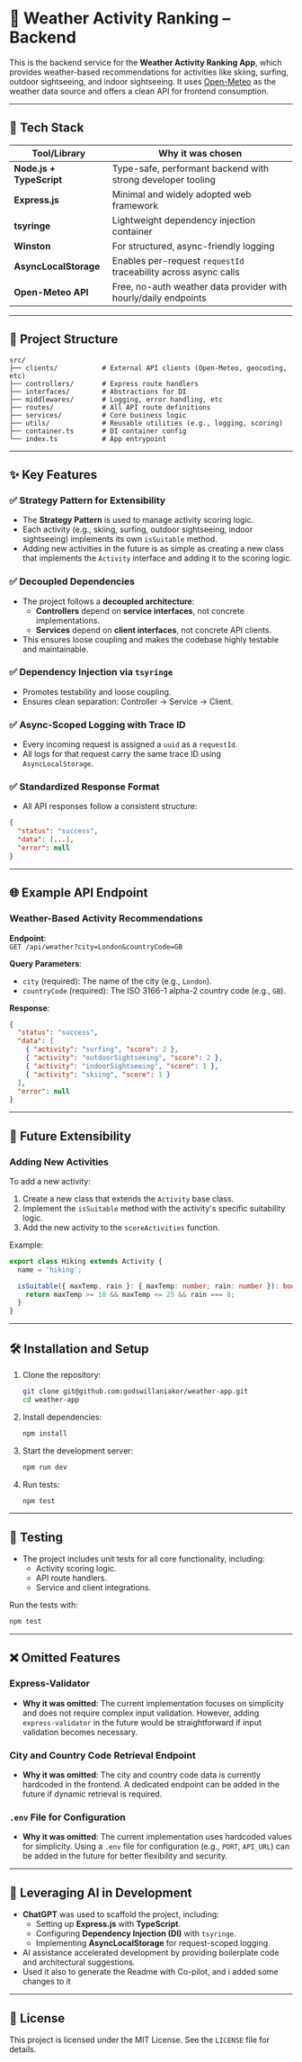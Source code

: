 # 📡 Weather Activity Ranking – Backend

This is the backend service for the **Weather Activity Ranking App**, which provides weather-based recommendations for activities like skiing, surfing, outdoor sightseeing, and indoor sightseeing. It uses [Open-Meteo](https://open-meteo.com/) as the weather data source and offers a clean API for frontend consumption.

---

## 🔧 Tech Stack

| Tool/Library           | Why it was chosen                                           |
|------------------------|------------------------------------------------------------|
| **Node.js + TypeScript** | Type-safe, performant backend with strong developer tooling |
| **Express.js**         | Minimal and widely adopted web framework                  |
| **tsyringe**           | Lightweight dependency injection container                |
| **Winston**            | For structured, async-friendly logging                    |
| **AsyncLocalStorage**  | Enables per-request `requestId` traceability across async calls |
| **Open-Meteo API**     | Free, no-auth weather data provider with hourly/daily endpoints |

---

## 🧱 Project Structure

```plaintext
src/
├── clients/           # External API clients (Open-Meteo, geocoding, etc)
├── controllers/       # Express route handlers
├── interfaces/        # Abstractions for DI
├── middlewares/       # Logging, error handling, etc
├── routes/            # All API route definitions
├── services/          # Core business logic
├── utils/             # Reusable utilities (e.g., logging, scoring)
├── container.ts       # DI container config
└── index.ts           # App entrypoint
```

---

## ✨ Key Features

### ✅ Strategy Pattern for Extensibility
- The **Strategy Pattern** is used to manage activity scoring logic.
- Each activity (e.g., skiing, surfing, outdoor sightseeing, indoor sightseeing) implements its own `isSuitable` method.
- Adding new activities in the future is as simple as creating a new class that implements the `Activity` interface and adding it to the scoring logic.

### ✅ Decoupled Dependencies
- The project follows a **decoupled architecture**:
  - **Controllers** depend on **service interfaces**, not concrete implementations.
  - **Services** depend on **client interfaces**, not concrete API clients.
- This ensures loose coupling and makes the codebase highly testable and maintainable.

### ✅ Dependency Injection via `tsyringe`
- Promotes testability and loose coupling.
- Ensures clean separation: Controller → Service → Client.

### ✅ Async-Scoped Logging with Trace ID
- Every incoming request is assigned a `uuid` as a `requestId`.
- All logs for that request carry the same trace ID using `AsyncLocalStorage`.

### ✅ Standardized Response Format
- All API responses follow a consistent structure:

```json
{
  "status": "success",
  "data": [...],
  "error": null
}
```

---

## 🌐 Example API Endpoint

### Weather-Based Activity Recommendations

**Endpoint**:  
`GET /api/weather?city=London&countryCode=GB`

**Query Parameters**:
- `city` (required): The name of the city (e.g., `London`).
- `countryCode` (required): The ISO 3166-1 alpha-2 country code (e.g., `GB`).

**Response**:
```json
{
  "status": "success",
  "data": [
    { "activity": "surfing", "score": 2 },
    { "activity": "outdoorSightseeing", "score": 2 },
    { "activity": "indoorSightseeing", "score": 1 },
    { "activity": "skiing", "score": 1 }
  ],
  "error": null
}
```

---

## 🚀 Future Extensibility

### Adding New Activities
To add a new activity:
1. Create a new class that extends the `Activity` base class.
2. Implement the `isSuitable` method with the activity's specific suitability logic.
3. Add the new activity to the `scoreActivities` function.

Example:
```typescript
export class Hiking extends Activity {
  name = 'hiking';

  isSuitable({ maxTemp, rain }: { maxTemp: number; rain: number }): boolean {
    return maxTemp >= 10 && maxTemp <= 25 && rain === 0;
  }
}
```

---

## 🛠️ Installation and Setup

1. Clone the repository:
   ```bash
   git clone git@github.com:godswillaniakor/weather-app.git
   cd weather-app
   ```

2. Install dependencies:
   ```bash
   npm install
   ```

3. Start the development server:
   ```bash
   npm run dev
   ```

4. Run tests:
   ```bash
   npm test
   ```

---

## 🧪 Testing

- The project includes unit tests for all core functionality, including:
  - Activity scoring logic.
  - API route handlers.
  - Service and client integrations.

Run the tests with:
```bash
npm test
```

---

## ❌ Omitted Features

### Express-Validator
- **Why it was omitted**: The current implementation focuses on simplicity and does not require complex input validation. However, adding `express-validator` in the future would be straightforward if input validation becomes necessary.

### City and Country Code Retrieval Endpoint
- **Why it was omitted**: The city and country code data is currently hardcoded in the frontend. A dedicated endpoint can be added in the future if dynamic retrieval is required.

### `.env` File for Configuration
- **Why it was omitted**: The current implementation uses hardcoded values for simplicity. Using a `.env` file for configuration (e.g., `PORT`, `API_URL`) can be added in the future for better flexibility and security.

---

## 🤖 Leveraging AI in Development

- **ChatGPT** was used to scaffold the project, including:
  - Setting up **Express.js** with **TypeScript**.
  - Configuring **Dependency Injection (DI)** with `tsyringe`.
  - Implementing **AsyncLocalStorage** for request-scoped logging.
- AI assistance accelerated development by providing boilerplate code and architectural suggestions.
- Used it also to generate the Readme with Co-pilot, and i added some changes to it

---

## 📜 License

This project is licensed under the MIT License. See the `LICENSE` file for details.